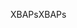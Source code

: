 <span data-ttu-id="b5251-101">XBAPs</span><span class="sxs-lookup"><span data-stu-id="b5251-101">XBAPs</span></span>